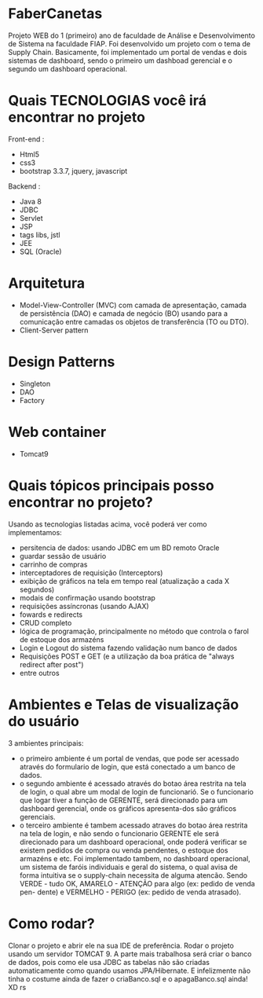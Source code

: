 # FaberCanetas
Projeto WEB do 1 (primeiro) ano de faculdade de Análise e Desenvolvimento de Sistema na faculdade FIAP. 
Foi desenvolvido um projeto com o tema de Supply Chain. 
Basicamente, foi implementado um portal de vendas e dois sistemas de dashboard, sendo o primeiro um dashboad gerencial e o segundo um dashboard operacional.

# Quais TECNOLOGIAS você irá encontrar no projeto
Front-end : 
* Html5
* css3 
* bootstrap 3.3.7, jquery, javascript

Backend : 
* Java 8
* JDBC
* Servlet
* JSP
* tags libs, jstl
* JEE
* SQL (Oracle)

# Arquitetura
* Model-View-Controller (MVC) com camada de apresentação, camada de persistência (DAO) e camada de negócio (BO) usando para a comunicação entre camadas os objetos de transferência (TO ou DTO).
* Client-Server pattern

# Design Patterns
* Singleton 
* DAO
* Factory

# Web container
* Tomcat9

# Quais tópicos principais posso encontrar no projeto?
Usando as tecnologias listadas acima, você poderá ver como implementamos:
- persitencia de dados: usando JDBC em um BD remoto Oracle
- guardar sessão de usuário
- carrinho de compras
- interceptadores de requisição (Interceptors)
- exibição de gráficos na tela em tempo real (atualização a cada X segundos)
- modais de confirmação usando bootstrap
- requisições assíncronas (usando AJAX)
- fowards e redirects
- CRUD completo
- lógica de programação, principalmente no método que controla o farol de estoque dos armazéns
- Login e Logout do sistema fazendo validação num banco de dados
- Requisições POST e GET (e a utilização da boa prática de "always redirect after post")
- entre outros

# Ambientes e Telas de visualização do usuário
3 ambientes principais:
  - o primeiro ambiente é um portal de vendas, que pode ser acessado através do formulario de login, que está conectado a um banco de dados.
  - o segundo ambiente é acessado através do botao área restrita na tela de login, o qual abre um modal de login de funcionarió. Se o funcionario que logar tiver a função de GERENTE, será direcionado para um dashboard gerencial, onde os gráficos apresenta-dos são gráficos gerenciais.
  - o terceiro ambiente é tambem acessado atraves do botao área restrita na tela de login, e não sendo o funcionario GERENTE ele será direcionado para um dashboard operacional, onde poderá verificar se existem pedidos de compra ou venda pendentes, o estoque dos armazéns e etc.
  Foi implementado tambem, no dashboard operacional, um sistema de faróis individuais e geral do sistema, o qual avisa de forma intuitiva se o supply-chain necessita de alguma atencão. Sendo VERDE - tudo OK, AMARELO - ATENÇÃO para algo (ex: pedido de venda pen-
dente) e VERMELHO - PERIGO (ex: pedido de venda atrasado).

# Como rodar?
Clonar o projeto e abrir ele na sua IDE de preferência. Rodar o projeto usando um servidor TOMCAT 9.
A parte mais trabalhosa será criar o banco de dados, pois como ele usa JDBC as tabelas não são criadas automaticamente como quando usamos JPA/Hibernate. E infelizmente não tinha o costume ainda de fazer o criaBanco.sql e o apagaBanco.sql ainda! XD rs
